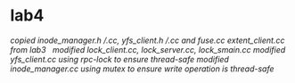 # lab4

*copied inode_manager.h /.cc, yfs_client.h /.cc and fuse.cc extent_client.cc from lab3*  
*modified lock_client.cc, lock_server.cc, lock_smain.cc*
*modified yfs_client.cc using rpc-lock to ensure thread-safe*
*modified inode_manager.cc using mutex to ensure write operation is thread-safe*
